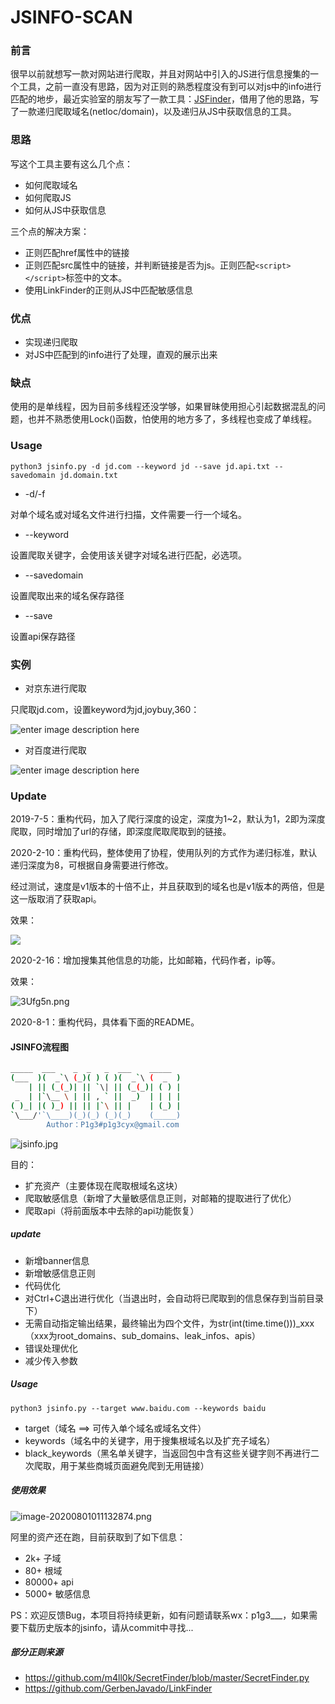 # JSINFO-SCAN

### 前言

很早以前就想写一款对网站进行爬取，并且对网站中引入的JS进行信息搜集的一个工具，之前一直没有思路，因为对正则的熟悉程度没有到可以对js中的info进行匹配的地步，最近实验室的朋友写了一款工具：[JSFinder](https://github.com/Threezh1/JSFinder "JSFinder")，借用了他的思路，写了一款递归爬取域名(netloc/domain)，以及递归从JS中获取信息的工具。

### 思路

写这个工具主要有这么几个点：

- 如何爬取域名
- 如何爬取JS
- 如何从JS中获取信息

三个点的解决方案：

- 正则匹配href属性中的链接
- 正则匹配src属性中的链接，并判断链接是否为js。正则匹配`<script></script>`标签中的文本。
-   使用LinkFinder的正则从JS中匹配敏感信息

### 优点

- 实现递归爬取
- 对JS中匹配到的info进行了处理，直观的展示出来

### 缺点

使用的是单线程，因为目前多线程还没学够，如果冒昧使用担心引起数据混乱的问题，也并不熟悉使用Lock()函数，怕使用的地方多了，多线程也变成了单线程。

### Usage

```
python3 jsinfo.py -d jd.com --keyword jd --save jd.api.txt --savedomain jd.domain.txt
```

- -d/-f

对单个域名或对域名文件进行扫描，文件需要一行一个域名。

- --keyword

设置爬取关键字，会使用该关键字对域名进行匹配，必选项。

- --savedomain

设置爬取出来的域名保存路径

- --save

设置api保存路径

### 实例

- 对京东进行爬取

只爬取jd.com，设置keyword为jd,joybuy,360：

![enter image description here](https://s2.ax1x.com/2019/06/27/Zma4Tf.png)

- 对百度进行爬取

![enter image description here](https://s2.ax1x.com/2019/06/27/Zmablj.png)

### Update

2019-7-5：重构代码，加入了爬行深度的设定，深度为1~2，默认为1，2即为深度爬取，同时增加了url的存储，即深度爬取爬取到的链接。

2020-2-10：重构代码，整体使用了协程，使用队列的方式作为递归标准，默认递归深度为8，可根据自身需要进行修改。

经过测试，速度是v1版本的十倍不止，并且获取到的域名也是v1版本的两倍，但是这一版取消了获取api。

效果：

![](https://s2.ax1x.com/2020/02/10/1ImiUe.jpg)


2020-2-16：增加搜集其他信息的功能，比如邮箱，代码作者，ip等。

效果：

![3Ufg5n.png](https://s2.ax1x.com/2020/02/26/3Ufg5n.png)

2020-8-1：重构代码，具体看下面的README。

#### JSINFO流程图

```bash
_____  ___    _  _   _  ___    _____ 
(___  )(  _`\ (_)( ) ( )(  _`\ (  _  )
    | || (_(_)| || `\| || (_(_)| ( ) |
 _  | |`\__ \ | || , ` ||  _)  | | | |
( )_| |( )_) || || |`\ || |    | (_) |
`\___/'`\____)(_)(_) (_)(_)    (_____)
        Author：P1g3#p1g3cyx@gmail.com
```

![jsinfo.jpg](https://i.loli.net/2020/08/01/QRMeW2HABCxVamk.png)

目的：

- 扩充资产（主要体现在爬取根域名这块）
- 爬取敏感信息（新增了大量敏感信息正则，对邮箱的提取进行了优化）
- 爬取api（将前面版本中去除的api功能恢复）

##### update

- 新增banner信息
- 新增敏感信息正则
- 代码优化
- 对Ctrl+C退出进行优化（当退出时，会自动将已爬取到的信息保存到当前目录下）
- 无需自动指定输出结果，最终输出为四个文件，为str(int(time.time()))_xxx（xxx为root_domains、sub_domains、leak_infos、apis）
- 错误处理优化
- 减少传入参数

##### Usage

```
python3 jsinfo.py --target www.baidu.com --keywords baidu
```

- target（域名 ==> 可传入单个域名或域名文件）
- keywords（域名中的关键字，用于搜集根域名以及扩充子域名）
- black_keywords（黑名单关键字，当返回包中含有这些关键字则不再进行二次爬取，用于某些商城页面避免爬到无用链接）

##### 使用效果

![image-20200801011132874.png](https://i.loli.net/2020/08/01/e5rxjcQCFhLBdlU.png)



阿里的资产还在跑，目前获取到了如下信息：

- 2k+ 子域
- 80+ 根域
- 80000+ api
- 5000+ 敏感信息

PS：欢迎反馈Bug，本项目将持续更新，如有问题请联系wx：p1g3___，如果需要下载历史版本的jsinfo，请从commit中寻找...

##### 部分正则来源

- https://github.com/m4ll0k/SecretFinder/blob/master/SecretFinder.py
- https://github.com/GerbenJavado/LinkFinder